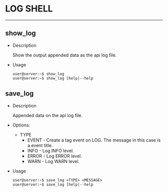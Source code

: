 # LOG SHELL

------------------------------------------------

## show_log

* Description

  Show the output appended data as the api log file.

* Usage

  ```console
  user@server:~$ show_log
  user@server:~$ show_log [help|--help
    ```

## save_log

* Description

  Appended data on the api log file.

* Options:

  * TYPE
    * EVENT -  Create a tag event on LOG. The message in this case is a event title.
    * INFO - Log INFO level.
    * ERROR - Log ERROR level.
    * WARN - Log WARN level.

* Usage

  ```console
  user@server:~$ save_log <TYPE> <MESSAGE>
  user@server:~$ save_log [help|--help
  ```
